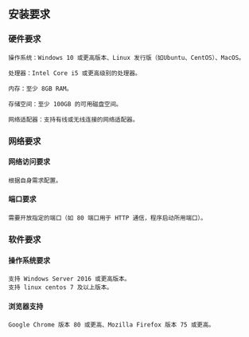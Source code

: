 

##     安装要求

### 		硬件要求

    操作系统：Windows 10 或更高版本、Linux 发行版（如Ubuntu、CentOS）、MacOS。
    
    处理器：Intel Core i5 或更高级别的处理器。
    
    内存：至少 8GB RAM。
    
    存储空间：至少 100GB 的可用磁盘空间。
    
    网络适配器：支持有线或无线连接的网络适配器。

### 		网络要求

#### 				网络访问要求

    根据自身需求配置。

#### 				端口要求

    需要开放指定的端口（如 80 端口用于 HTTP 通信，程序启动所用端口）。

### 		软件要求

#### 				操作系统要求

    支持 Windows Server 2016 或更高版本。
    支持 linux centos 7 及以上版本。

#### 				浏览器支持

    Google Chrome 版本 80 或更高、Mozilla Firefox 版本 75 或更高。
